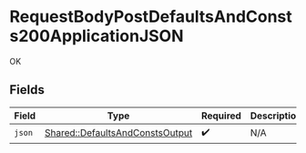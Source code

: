 # RequestBodyPostDefaultsAndConsts200ApplicationJSON

OK


## Fields

| Field                                                                             | Type                                                                              | Required                                                                          | Description                                                                       |
| --------------------------------------------------------------------------------- | --------------------------------------------------------------------------------- | --------------------------------------------------------------------------------- | --------------------------------------------------------------------------------- |
| `json`                                                                            | [Shared::DefaultsAndConstsOutput](../../models/shared/defaultsandconstsoutput.md) | :heavy_check_mark:                                                                | N/A                                                                               |